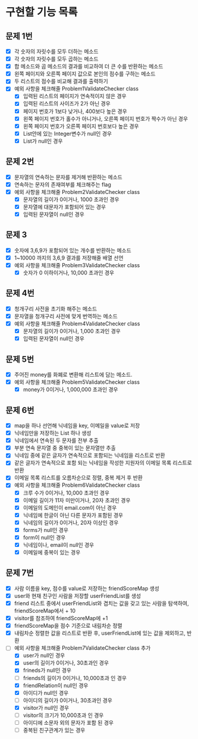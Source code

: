 # 구현할 기능 목록

## 문제 1번
- [x] 각 숫자의 자릿수를 모두 더하는 메소드
- [x] 각 숫자의 자릿수를 모두 곱하는 메소드
- [x] 합 메소드와 곱 메소드의 결과를 비교하여 더 큰 수를 반환하는 메소드
- [x] 왼쪽 페이지와 오른쪽 페이지 값으로 본인의 점수를 구하는 메소드
- [x] 두 리스트의 점수를 비교해 결과를 출력하기
- [x] 예외 사항을 체크해줄 Problem1ValidateChecker class
    - [x] 입력된 리스트의 페이지가 연속적이지 않은 경우
    - [x] 입력된 리스트의 사이즈가 2가 아닌 경우
    - [x] 페이지 번호가 1보다 낮거나, 400보다 높은 경우
    - [x] 왼쪽 페이지 번호가 홀수가 아니거나, 오른쪽 페이지 번호가 짝수가 아닌 경우
    - [x] 왼쪽 페이지 번호가 오른쪽 페이지 번호보다 높은 경우
    - [x] List안에 있는 Integer변수가 null인 경우
    - [x] List<Integer>가 null인 경우

## 문제 2번
- [x] 문자열의 연속하는 문자를 제거해 반환하는 메소드
- [x] 연속하는 문자의 존재여부를 체크해주는 flag
- [x] 예외 사항을 체크해줄 Problem2ValidateChecker class
    - [x] 문자열의 길이가 0이거나, 1000 초과인 경우
    - [x] 문자열에 대문자가 포함되어 있는 경우
    - [x] 입력된 문자열이 null인 경우

## 문제 3
- [x] 숫자에 3,6,9가 포함되어 있는 개수를 반환하는 메소드
- [x] 1~10000 까지의 3,6,9 결과를 저장해줄 배열 선언
- [x] 예외 사항을 체크해줄 Problem3ValidateChecker class
  - [x] 숫자가 0 이하이거나, 10,000 초과인 경우

## 문제 4번
- [x] 청개구리 사전을 초기화 해주는 메소드
- [x] 문자열을 청개구리 사전에 맞게 번역하는 메소드
- [x] 예외 사항을 체크해줄 Problem4ValidateChecker class
  - [x] 문자열의 길이가 0이거나, 1,000 초과인 경우 
  - [x] 입력된 문자열이 null인 경우

## 문제 5번
- [x] 주어진 money를 화폐로 변환해 리스트에 담는 메소드.
- [x] 예외 사항을 체크해줄 Problem5ValidateChecker class
  - [x] money가 0이거나, 1,000,000 초과인 경우

## 문제 6번
- [x] map을 하나 선언해 닉네임을 key, 이메일을 value로 저장
- [x] 닉네임만을 저장하는 List 하나 생성
- [x] 닉네임에서 연속된 두 문자를 전부 추출
- [x] 부분 연속 문자열 중 중복이 있는 문자열만 추출
- [x] 닉네임 중에 같은 글자가 연속적으로 포함되는 닉네임을 리스트로 반환
- [x] 같은 글자가 연속적으로 포함 되는 닉네임을 작성한 지원자의 이메일 목록 리스트로 반환
- [x] 이메일 목록 리스트를 오름차순으로 정렬, 중복 제거 후 반환
- [x] 예외 사항을 체크해줄 Problem6ValidateChecker class
  - [x] 크루 수가 0이거나, 10,000 초과인 경우
  - [x] 이메일 길이가 11자 미만이거나, 20자 초과인 경우
  - [x] 이메일의 도메인이 email.com이 아닌 경우
  - [x] 닉네임에 한글이 아닌 다른 문자가 포함된 경우
  - [x] 닉네임의 길이가 0이거나, 20자 이상인 경우
  - [x] forms가 null인 경우
  - [x] form이 null인 경우
  - [x] 닉네임이나, email이 null인 경우
  - [x] 이메일에 중복이 있는 경우

## 문제 7번
- [x] 사람 이름을 key, 점수를 value로 저장하는 friendScoreMap 생성
- [x] user와 현재 친구인 사람을 저장할 userFriendList를 생성
- [x] friend 리스트 중에서 userFriendList와 겹치는 값을 갖고 있는 사람을 탐색하여, friendScoreMap에서 + 10
- [x] visitor를 참조하여 friendScoreMap에 +1
- [x] friendScoreMap을 점수 기준으로 내림차순 정렬
- [x] 내림차순 정렬한 값을 리스트로 반환 후, userFriendList에 있는 값을 제외하고, 반환
- [ ] 예외 사항을 체크해줄 Problem7ValidateChecker class 추가
  - [x] user가 null인 경우
  - [x] user의 길이가 0이거나, 30초과인 경우
  - [x] frineds가 null인 경우
  - [ ] friends의 길이가 0이거나, 10,000초과 인 경우
  - [x] friendRelation이 null인 경우
  - [x] 아이디가 null인 경우
  - [ ] 아이디의 길이가 0이거나, 30초과인 경우
  - [x] visitor가 null인 경우
  - [ ] visitor의 크기가 10,000초과 인 경우
  - [ ] 아이디에 소문자 외의 문자가 포함 된 경우
  - [ ] 중복된 친구관계가 있는 경우